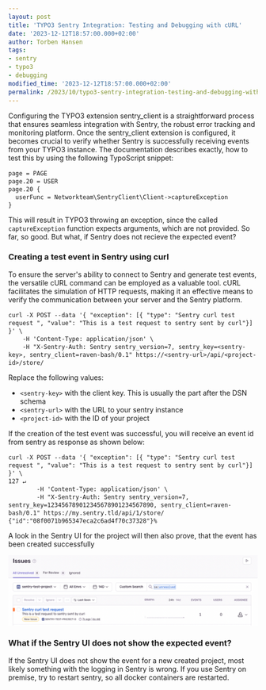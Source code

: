 ```yaml
---
layout: post
title: 'TYPO3 Sentry Integration: Testing and Debugging with cURL'
date: '2023-12-12T18:57:00.000+02:00'
author: Torben Hansen
tags:
- sentry
- typo3
- debugging
modified_time: '2023-12-12T18:57:00.000+02:00'
permalink: /2023/10/typo3-sentry-integration-testing-and-debugging-with-curl.html
---
```


Configuring the TYPO3 extension sentry_client is a straightforward process that ensures seamless integration 
with Sentry, the robust error tracking and monitoring platform. Once the sentry_client extension is configured, 
it becomes crucial to verify whether Sentry is successfully receiving events from your TYPO3 instance. The 
documentation describes exactly, how to test this by using the following TypoScript snippet:

```
page = PAGE
page.20 = USER
page.20 {
  userFunc = Networkteam\SentryClient\Client->captureException
}
```

This will result in TYPO3 throwing an exception, since the called `captureException` function expects
arguments, which are not provided. So far, so good. But what, if Sentry does not recieve the expected event?

### Creating a test event in Sentry using curl

To ensure the server's ability to connect to Sentry and generate test events, the versatile cURL command can 
be employed as a valuable tool. cURL facilitates the simulation of HTTP requests, making it an effective means 
to verify the communication between your server and the Sentry platform.

```shell
curl -X POST --data '{ "exception": [{ "type": "Sentry curl test request ", "value": "This is a test request to sentry sent by curl"}] }' \
	-H 'Content-Type: application/json' \
	-H "X-Sentry-Auth: Sentry sentry_version=7, sentry_key=<sentry-key>, sentry_client=raven-bash/0.1" https://<sentry-url>/api/<project-id>/store/
```

Replace the following values:

* `<sentry-key>` with the client key. This is usually the part after the DSN schema
* `<sentry-url>` with the URL to your sentry instance
* `<project-id>` with the ID of your project

If the creation of the test event was successful, you will receive an event id from sentry as response as shown below:

```shell
curl -X POST --data '{ "exception": [{ "type": "Sentry curl test request ", "value": "This is a test request to sentry sent by curl"}] }' \                                                                                          127 ↵
        -H 'Content-Type: application/json' \
        -H "X-Sentry-Auth: Sentry sentry_version=7, sentry_key=123456789012345678901234567890, sentry_client=raven-bash/0.1" https://my.sentry.tld/api/1/store/
{"id":"08f0071b965347eca2c6ad4f70c37328"}%
```

A look in the Sentry UI for the project will then also prove, that the event has been created successfully 

![Sentry test event](/assets/images/2023-12-12/sentry-curl-test.png)

### What if the Sentry UI does not show the expected event?

If the Sentry UI does not show the event for a new created project, most likely something with the logging in 
Sentry is wrong. If you use Sentry on premise, try to restart sentry, so all docker containers are restarted. 
